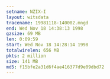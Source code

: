 ```yaml
---
setname: NZIX-I
layout: witsdata
tracename: 19981118-140002.mngd
end: Wed Nov 18 14:38:13 1998
gzsize: 69 MB
len: 0:09:59
start: Wed Nov 18 14:28:14 1998
totalwirelen: 656 MB
pkts: 2 million
size: 141 MB
md5: f15bfe2a31d6f4ae416377d9e09dbd72
---
```

